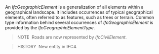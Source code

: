 ﻿An _IfcGeographicElement_ is a generalization of all elements within a geographical landscape. It includes occurrences of typical geographical elements, often referred to as features, such as trees or terrain. Common type information behind several occurrences of _IfcGeographicElement_ is provided by the _IfcGeographicElementType_.

> NOTE &nbsp;Roads are now represented by _IfcCivilElement_.

> HISTORY &nbsp;New entity in IFC4.